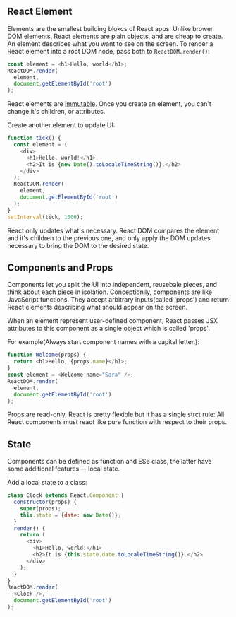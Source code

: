 ## React Element
Elements are the smallest building blokcs of React apps. Unlike brower DOM elements, React elements are plain objects, and are cheap to 
create. An element describes what you want to see on the screen. To render a React element into a root DOM node, pass both to 
`ReactDOM.render()`:
```js
const element = <h1>Hello, world</h1>;
ReactDOM.render(
  element,
  document.getElementById('root')
);
```
React elements are [immutable](https://en.wikipedia.org/wiki/Immutable_object). Once you create an element, you can't change it's children,
or attributes.

Create another element to update UI:
```js
function tick() {
  const element = (
    <div>
      <h1>Hello, world!</h1>
      <h2>It is {new Date().toLocaleTimeString()}.</h2>
    </div>
  );
  ReactDOM.render(
    element,
    document.getElementById('root')
  );
}
setInterval(tick, 1000);
```
React only updates what's necessary. React DOM compares the element and it's children to the previous one, and only apply the DOM updates
necessary to bring the DOM to the desired state.

## Components and Props
Components let you split the UI into independent, reusebale pieces, and think about each piece in isolation. Conceptionlly, components are
like JavaScript functions. They accept arbitrary inputs(called 'props') and return React elements describing what should appear on the 
screen.

When an element represent user-defined component, React passes JSX attributes to this component as a single object which is called 'props'.

For example(Always start component names with a capital letter.):
```js
function Welcome(props) {
  return <h1>Hello, {props.name}</h1>;
}
const element = <Welcome name="Sara" />;
ReactDOM.render(
  element,
  document.getElementById('root')
);
```
Props are read-only, React is pretty flexible but it has a single strct rule: All React components must react like pure function with 
respect to their props.

## State
Components can be defined as function and ES6 class, the latter have some additional features -- local state.

Add a local state to a class:
```js
class Clock extends React.Component {
  constructor(props) {
    super(props);
    this.state = {date: new Date()};
  }
  render() {
    return (
      <div>
        <h1>Hello, world!</h1>
        <h2>It is {this.state.date.toLocaleTimeString()}.</h2>
      </div>
    );
  }
}
ReactDOM.render(
  <Clock />,
  document.getElementById('root')
);
```
